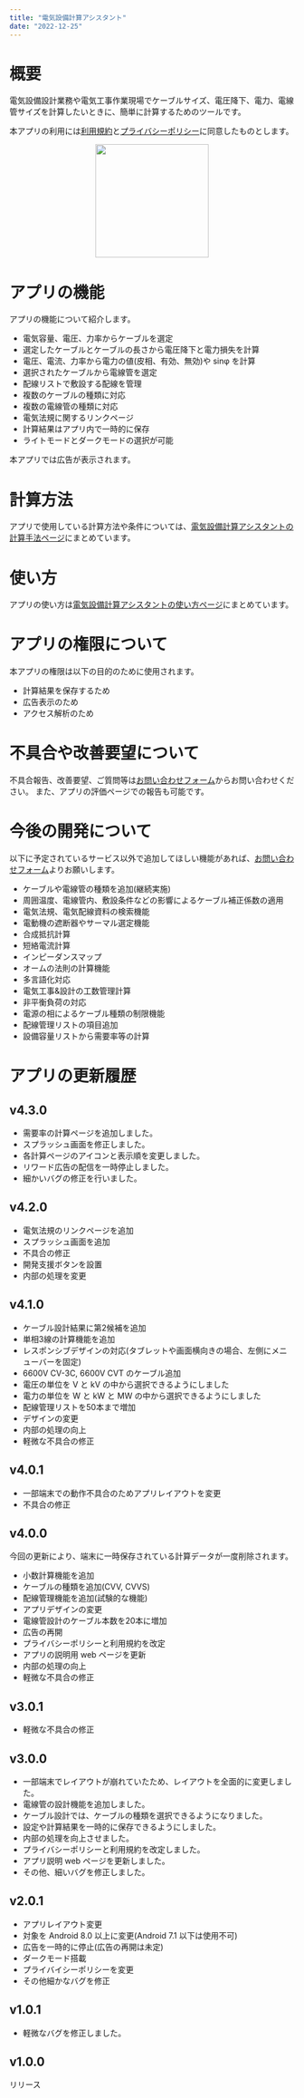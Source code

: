 ```yaml
---
title: "電気設備計算アシスタント"
date: "2022-12-25"
---
```



# 概要

電気設備設計業務や電気工事作業現場でケーブルサイズ、電圧降下、電力、電線管サイズを計算したいときに、簡単に計算するためのツールです。

本アプリの利用には[利用規約](terms)と[プライバシーポリシー](privacypolicy)に同意したものとします。

<img src='images/elec_calc/Screenshot_1656582729.png' width='200' style="display: block; margin: auto;">

# アプリの機能

アプリの機能について紹介します。

- 電気容量、電圧、力率からケーブルを選定
- 選定したケーブルとケーブルの長さから電圧降下と電力損失を計算
- 電圧、電流、力率から電力の値(皮相、有効、無効)や sinφ を計算
- 選択されたケーブルから電線管を選定
- 配線リストで敷設する配線を管理
- 複数のケーブルの種類に対応
- 複数の電線管の種類に対応
- 電気法規に関するリンクページ
- 計算結果はアプリ内で一時的に保存
- ライトモードとダークモードの選択が可能

本アプリでは広告が表示されます。

# 計算方法

アプリで使用している計算方法や条件については、[電気設備計算アシスタントの計算手法ページ](elec-calc-method)にまとめています。

# 使い方

アプリの使い方は[電気設備計算アシスタントの使い方ページ](elec-calc-howtouse)にまとめています。

# アプリの権限について

本アプリの権限は以下の目的のために使用されます。

- 計算結果を保存するため
- 広告表示のため
- アクセス解析のため

# 不具合や改善要望について

不具合報告、改善要望、ご質問等は[お問い合わせフォーム](https://forms.gle/6G7RaQP7uG7ufKSP8)からお問い合わせください。
また、アプリの評価ページでの報告も可能です。

# 今後の開発について

以下に予定されているサービス以外で追加してほしい機能があれば、[お問い合わせフォーム](https://forms.gle/6G7RaQP7uG7ufKSP8)よりお願いします。

- ケーブルや電線管の種類を追加(継続実施)
- 周囲温度、電線管内、敷設条件などの影響によるケーブル補正係数の適用
- 電気法規、電気配線資料の検索機能
- 電動機の遮断器やサーマル選定機能
- 合成抵抗計算
- 短絡電流計算
- インピーダンスマップ
- オームの法則の計算機能
- 多言語化対応
- 電気工事&設計の工数管理計算
- 非平衡負荷の対応
- 電源の相によるケーブル種類の制限機能
- 配線管理リストの項目追加
- 設備容量リストから需要率等の計算


# アプリの更新履歴

## v4.3.0

- 需要率の計算ページを追加しました。
- スプラッシュ画面を修正しました。
- 各計算ページのアイコンと表示順を変更しました。
- リワード広告の配信を一時停止しました。
- 細かいバグの修正を行いました。


## v4.2.0

- 電気法規のリンクページを追加
- スプラッシュ画面を追加
- 不具合の修正
- 開発支援ボタンを設置
- 内部の処理を変更



## v4.1.0

- ケーブル設計結果に第2候補を追加
- 単相3線の計算機能を追加
- レスポンシブデザインの対応(タブレットや画面横向きの場合、左側にメニューバーを固定)
- 6600V CV-3C, 6600V CVT のケーブル追加
- 電圧の単位を V と kV の中から選択できるようにしました
- 電力の単位を W と kW と MW の中から選択できるようにしました
- 配線管理リストを50本まで増加
- デザインの変更
- 内部の処理の向上
- 軽微な不具合の修正

## v4.0.1

- 一部端末での動作不具合のためアプリレイアウトを変更
- 不具合の修正

## v4.0.0

今回の更新により、端末に一時保存されている計算データが一度削除されます。

- 小数計算機能を追加
- ケーブルの種類を追加(CVV, CVVS)
- 配線管理機能を追加(試験的な機能)
- アプリデザインの変更
- 電線管設計のケーブル本数を20本に増加
- 広告の再開
- プライバシーポリシーと利用規約を改定
- アプリの説明用 web ページを更新
- 内部の処理の向上
- 軽微な不具合の修正

## v3.0.1

- 軽微な不具合の修正

## v3.0.0

- 一部端末でレイアウトが崩れていたため、レイアウトを全面的に変更しました。
- 電線管の設計機能を追加しました。
- ケーブル設計では、ケーブルの種類を選択できるようになりました。
- 設定や計算結果を一時的に保存できるようにしました。
- 内部の処理を向上させました。
- プライバシーポリシーと利用規約を改定しました。
- アプリ説明 web ページを更新しました。
- その他、細いバグを修正しました。

## v2.0.1

- アプリレイアウト変更
- 対象を Android 8.0 以上に変更(Android 7.1 以下は使用不可)
- 広告を一時的に停止(広告の再開は未定)
- ダークモード搭載
- プライバイシーポリシーを変更
- その他細かなバグを修正

## v1.0.1

- 軽微なバグを修正しました。

## v1.0.0

リリース
